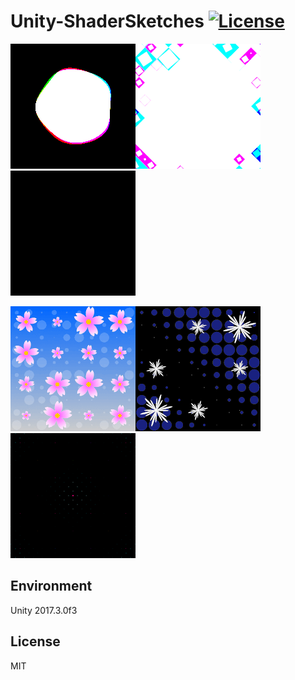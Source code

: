 # Unity-ShaderSketches [![License](https://img.shields.io/badge/license-MIT-lightgrey.svg)](http://mit-license.org)

![Circle2](Images/Circle2.gif)![Lattice3](Images/Lattice3.gif)![Triangle2](Images/Triangle2.gif)

![Cherry1](Images/Cherry1.gif)![Snow1](Images/Snow1.gif)![Flower1](Images/Flower1.gif)

## Environment
Unity 2017.3.0f3

## License
MIT

